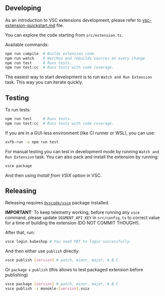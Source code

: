 ## Developing

As an introduction to VSC extensions development, please refer to [vsc-extension-quickstart.md](vsc-extension-quickstart.md) file.

You can explore the code starting from `src/extension.ts`.

Available commands:

```bash
npm run compile  # Builds extension code.
npm run watch    # Watches and rebuilds sources on every change.
npm run test     # Runs tests.
npm run test:cc  # Runs tests with code coverage.
```

The easiest way to start development is to run `Watch and Run Extension` task. This way you can iterate quickly.

## Testing

To run tests:

```bash
npm run test     # Runs tests.
npm run test:cc  # Runs tests with code coverage.
```

If you are in a GUI-less environment (like CI runner or WSL), you can use:

```bash
xvfb-run -a npm run test
```

For manual testing you can test in development mode by running `Watch and Run Extension` task. You can also pack and install the extension by running:

```bash
vsce package
```

And then using _Install from VSIX_ option in VSC.

## Releasing

Releasing requires [`@vscode/vsce`](https://www.npmjs.com/package/@vscode/vsce) package installed.

**IMPORTANT**: To keep telemetry working, before running any `vsce` command, please update `SEGMENT_API_KEY` in `src/config.ts` to correct value for a time of building the extension (DO NOT COMMIT THOUGH!).

After that, run:

```bash
vsce login kubeshop # You need PAT to login successfully.
```

And then either use `publish` directly:

```bash
vsce publish [version] # patch, minor, major, A.B.C
```

Or `package` + `publish` (this allows to test packaged extension before publishing)

```bash
vsce package [version] # patch, minor, major, A.B.C
vsce publish -i monokle-[version].vsix
```